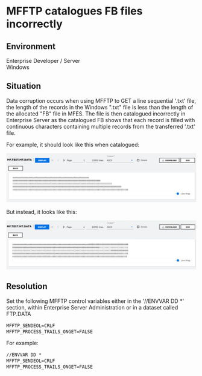 # MFFTP catalogues FB files incorrectly
## Environment
Enterprise Developer / Server  
Windows  

## Situation
Data corruption occurs when using MFFTP to GET a line sequential '.txt' file, the length of the records in the Windows ".txt" file is less than the length of the allocated "FB" file in MFES. The file is then catalogued incorrectly in Enterprise Server as the catalogued FB shows that each record is filled with continuous characters containing multiple records from the transferred '.txt' file.  

For example, it should look like this when catalogued:  

![1](images/mffts1.png)

But instead, it looks like this:  

![2](images/mffts2.png)

## Resolution
Set the following MFFTP control variables either in the '//ENVVAR   DD *' section, within Enterprise Server Administration or in a dataset called FTP.DATA  

```
MFFTP_SENDEOL=CRLF
MFFTP_PROCESS_TRAILS_ONGET=FALSE
```

For example:  

```
//ENVVAR DD *
MFFTP_SENDEOL=CRLF
MFFTP_PROCESS_TRAILS_ONGET=FALSE
```